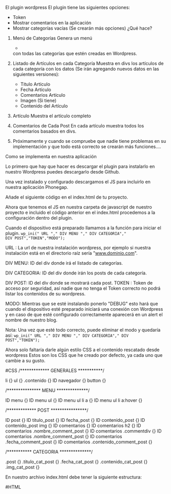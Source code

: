 El plugin wordpress
El plugin tiene las siguientes opciones:
- Token
- Mostrar comentarios en la aplicación
- Mostrar categorías vacías
(Se crearán más opciones)
¿Qué hace?
1.	Menú de Categorías
Genera un menú <ul><li><a></a></li></ul> con todas las categorías que estén creadas en Wordpress.

2.	Listado de Artículos en cada Categoría
	Muestra en divs los artículos de cada categoría con los datos
 	(Se irán agregando nuevos datos en las siguientes versiones):

	- Titulo Artículo
	- Fecha Artículo
	- Comentarios Artículo
	- Imagen (Si tiene)
	- Contenido del Artículo

3.	Artículo
	Muestra el artículo completo

4.	Comentarios de Cada Post
	En cada artículo muestra todos los comentarios basados en divs.

5.	Próximamente y cuando se compruebe que nadie tiene problemas en su implementación y que todo está correcto se crearán más funciones....
	
Como se implementa en nuestra aplicación

Lo primero que hay que hacer es descargar el plugin para instalarlo en nuestro Wordpress puedes descargarlo desde Github.

Una vez instalado y configurado descargamos el JS para incluirlo en nuestra aplicación Phonegap.

Añade el siguiente código en el index.html de tu proyecto.
<code><script type="text/javascript" src="js/wp_connect.js"></script></code>

Ahora que tenemos el JS en nuestra carpeta de javascript de nuestro proyecto  e incluido el código anterior en el index.html procedemos a la configuración dentro del plugin.

Cuando el dispositivo está preparado llamamos a la función para iniciar el plugin.
<code>wp_ini(" URL "," DIV MENU "," DIV CATEGORIA"," DIV POST","TOKEN","MODO");</code>


URL : La url de nuestra instalación wordpress, por ejemplo si nuestra instalación está en el directorio raíz sería "www.dominio.com".

DIV MENU: ID del div donde irá el listado de categorías.

DIV CATEGORIA: ID del div donde irán los posts de cada categoría.

DIV POST:  ID del div donde se mostrará cada post.
TOKEN : Token de acceso por seguridad, así nadie que no tenga el Token correcto no podrá listar los contenidos de su wordpress.

MODO: Mientras que se esté instalando ponerlo  "DEBUG" esto hará que cuando el dispositivo esté preparado iniciará una conexión con Wordpress y en caso de que esté configurado correctamente aparecerá en un alert el nombre de nuestro blog.

Nota: Una vez que esté todo correcto, puede eliminar el modo y quedaría así:
<code>wp_ini(" URL "," DIV MENU "," DIV CATEGORIA"," DIV POST","TOKEN");</code>

Ahora solo faltaría darle algún estilo CSS a el contenido rescatado desde wordpress
Estos son los CSS que he creado por defecto, ya cada uno que cambie a su gusto.


#CSS
/************* GENERALES ***********/

li {}
ul {}
.contenido {}
ID navegador {}
button {}

/*************** MENU **************/

ID menu {}
ID menu ul {}
ID menu ul li a {}
ID menu ul li a:hover {}

/************* POST ****************/

ID post {}
ID titulo_post {}
ID fecha_post {}
ID contenido_post {}
ID contenido_post img {}
ID comentarios {}
ID comentarios h2 {}
ID comentarios .nombre_comment_post {}
ID comentarios .commentdiv {}
ID comentarios .nombre_comment_post {}
ID comentarios .fecha_comment_post {}
ID comentarios .contenido_comment_post {}

/*********** CATEGORIA **************/

.post {}
.titulo_cat_post {}
.fecha_cat_post {}
.contenido_cat_post {}
.img_cat_post {}

En nuestro archivo index.html debe tener la siguiente estructura:

#HTML
<code>
    <div class="contenido">
        <div id="navegador"></div>
        <div id="menu">
            <ul id="list-categoria"></ul>
        </div>
        <div id="categoria"></div>
        <div id="post">
        <div id="titulo_post"></div>
        <div id="fecha_post"></div>
        <div id="contenido_post"></div>
        <div id="comentarios"></div>
        </div>
    </div>
</code>

